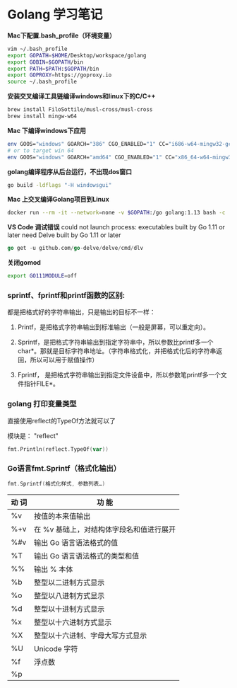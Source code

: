 # Golang 学习笔记

**Mac下配置.bash_profile（环境变量）**

```sh
vim ~/.bash_profile
export GOPATH=$HOME/Desktop/workspace/golang
export GOBIN=$GOPATH/bin
export PATH=$PATH:$GOPATH/bin
export GOPROXY=https://goproxy.io
source ~/.bash_profile
```

**安装交叉编译工具链编译windows和linux下的C/C++**

```sh
brew install FiloSottile/musl-cross/musl-cross
brew install mingw-w64
```

**Mac 下编译windows下应用**

```sh
env GOOS="windows" GOARCH="386" CGO_ENABLED="1" CC="i686-w64-mingw32-gcc"   go build main.go
# or to target win 64
env GOOS="windows" GOARCH="amd64" CGO_ENABLED="1" CC="x86_64-w64-mingw32-gcc" go build main.go
```

**golang编译程序从后台运行，不出现dos窗口**
```sh
go build -ldflags "-H windowsgui"
```

**Mac 上交叉编译Golang项目到Linux**
```sh
docker run --rm -it --network=none -v $GOPATH:/go golang:1.13 bash -c 'cd $GOPATH/src/go-nas && go build'
```

**VS Code 调试错误**
could not launch process: executables built by Go 1.11 or later need Delve built by Go 1.11 or later

```go
go get -u github.com/go-delve/delve/cmd/dlv
```

**关闭gomod**

```sh
export GO111MODULE=off
```



### sprintf、fprintf和printf函数的区别:

都是把格式好的字符串输出，只是输出的目标不一样：

1. Printf，是把格式字符串输出到标准输出（一般是屏幕，可以重定向）。

2. Sprintf，是把格式字符串输出到指定字符串中，所以参数比printf多一个char*。那就是目标字符串地址。（字符串格式化，并把格式化后的字符串返回，所以可以用于赋值操作）

3. Fprintf， 是把格式字符串输出到指定文件设备中，所以参数笔printf多一个文件指针FILE*。



### golang 打印变量类型

直接使用reflect的TypeOf方法就可以了

模块是：  "reflect"

```go
fmt.Println(reflect.TypeOf(var)) 
```

### Go语言fmt.Sprintf（格式化输出）

```go
fmt.Sprintf(格式化样式, 参数列表…)
```

| 动  词  |          功  能                          |
| ------ | ---------------------------------------- |
| %v     | 按值的本来值输出                         |
| %+v    | 在 %v 基础上，对结构体字段名和值进行展开 |
| %#v    | 输出 Go 语言语法格式的值                 |
| %T     | 输出 Go 语言语法格式的类型和值           |
| %%     | 输出 % 本体                              |
| %b     | 整型以二进制方式显示                     |
| %o     | 整型以八进制方式显示                     |
| %d     | 整型以十进制方式显示                     |
| %x     | 整型以十六进制方式显示                   |
| %X     | 整型以十六进制、字母大写方式显示         |
| %U     | Unicode 字符                             |
| %f     | 浮点数                                   |
| %p     |                                          |

